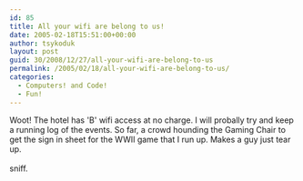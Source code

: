 ```yaml
---
id: 85
title: All your wifi are belong to us!
date: 2005-02-18T15:51:00+00:00
author: tsykoduk
layout: post
guid: 30/2008/12/27/all-your-wifi-are-belong-to-us
permalink: /2005/02/18/all-your-wifi-are-belong-to-us/
categories:
  - Computers! and Code!
  - Fun!
---
```

Woot! The hotel has 'B' wifi access at no charge. I will probally try and keep a running log of the events. So far, a crowd hounding the Gaming Chair to get the sign in sheet for the <span class="caps">WWII</span> game that I run up. Makes a guy just tear up.<br /><br />sniff.